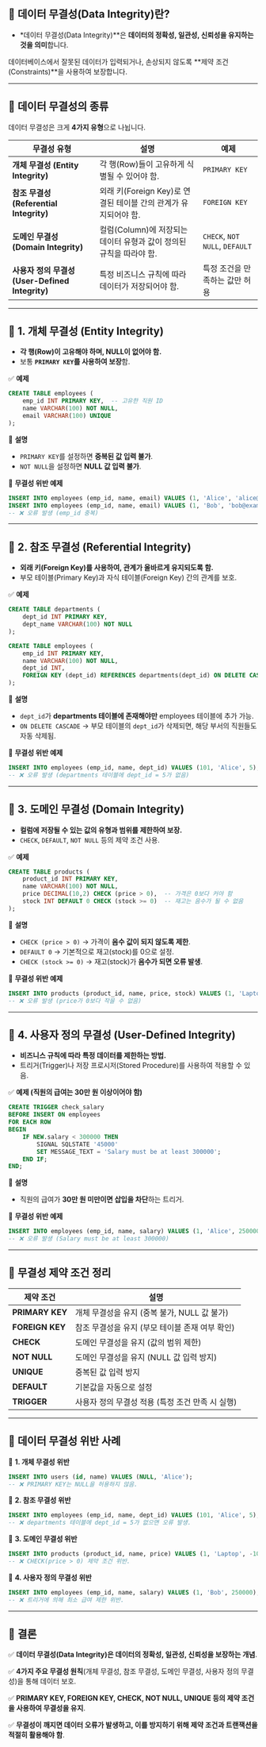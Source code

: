 ## **🔹 데이터 무결성(Data Integrity)란?**

- *데이터 무결성(Data Integrity)**은 **데이터의 정확성, 일관성, 신뢰성을 유지하는 것을 의미**합니다.

데이터베이스에서 잘못된 데이터가 입력되거나, 손상되지 않도록 **제약 조건(Constraints)**을 사용하여 보장합니다.

---

## **🔹 데이터 무결성의 종류**

데이터 무결성은 크게 **4가지 유형**으로 나뉩니다.

| **무결성 유형** | **설명** | **예제** |
| --- | --- | --- |
| **개체 무결성 (Entity Integrity)** | 각 행(Row)들이 고유하게 식별될 수 있어야 함. | `PRIMARY KEY` |
| **참조 무결성 (Referential Integrity)** | 외래 키(Foreign Key)로 연결된 테이블 간의 관계가 유지되어야 함. | `FOREIGN KEY` |
| **도메인 무결성 (Domain Integrity)** | 컬럼(Column)에 저장되는 데이터 유형과 값이 정의된 규칙을 따라야 함. | `CHECK`, `NOT NULL`, `DEFAULT` |
| **사용자 정의 무결성 (User-Defined Integrity)** | 특정 비즈니스 규칙에 따라 데이터가 저장되어야 함. | 특정 조건을 만족하는 값만 허용 |

---

## **🔹 1. 개체 무결성 (Entity Integrity)**

- **각 행(Row)이 고유해야 하며, NULL이 없어야 함.**
- 보통 **`PRIMARY KEY`를 사용하여 보장**함.

✅ **예제**

```sql
CREATE TABLE employees (
    emp_id INT PRIMARY KEY,  -- 고유한 직원 ID
    name VARCHAR(100) NOT NULL,
    email VARCHAR(100) UNIQUE
);

```

📌 **설명**

- `PRIMARY KEY`를 설정하면 **중복된 값 입력 불가**.
- `NOT NULL`을 설정하면 **NULL 값 입력 불가**.

🚨 **무결성 위반 예제**

```sql
INSERT INTO employees (emp_id, name, email) VALUES (1, 'Alice', 'alice@example.com');
INSERT INTO employees (emp_id, name, email) VALUES (1, 'Bob', 'bob@example.com');
-- ❌ 오류 발생 (emp_id 중복)

```

---

## **🔹 2. 참조 무결성 (Referential Integrity)**

- **외래 키(Foreign Key)를 사용하여, 관계가 올바르게 유지되도록 함.**
- 부모 테이블(Primary Key)과 자식 테이블(Foreign Key) 간의 관계를 보호.

✅ **예제**

```sql
CREATE TABLE departments (
    dept_id INT PRIMARY KEY,
    dept_name VARCHAR(100) NOT NULL
);

CREATE TABLE employees (
    emp_id INT PRIMARY KEY,
    name VARCHAR(100) NOT NULL,
    dept_id INT,
    FOREIGN KEY (dept_id) REFERENCES departments(dept_id) ON DELETE CASCADE
);

```

📌 **설명**

- `dept_id`가 **departments 테이블에 존재해야만** employees 테이블에 추가 가능.
- `ON DELETE CASCADE` → 부모 테이블의 `dept_id`가 삭제되면, 해당 부서의 직원들도 자동 삭제됨.

🚨 **무결성 위반 예제**

```sql
INSERT INTO employees (emp_id, name, dept_id) VALUES (101, 'Alice', 5);
-- ❌ 오류 발생 (departments 테이블에 dept_id = 5가 없음)

```

---

## **🔹 3. 도메인 무결성 (Domain Integrity)**

- **컬럼에 저장될 수 있는 값의 유형과 범위를 제한하여 보장.**
- `CHECK`, `DEFAULT`, `NOT NULL` 등의 제약 조건 사용.

✅ **예제**

```sql
CREATE TABLE products (
    product_id INT PRIMARY KEY,
    name VARCHAR(100) NOT NULL,
    price DECIMAL(10,2) CHECK (price > 0),  -- 가격은 0보다 커야 함
    stock INT DEFAULT 0 CHECK (stock >= 0)  -- 재고는 음수가 될 수 없음
);

```

📌 **설명**

- `CHECK (price > 0)` → 가격이 **음수 값이 되지 않도록 제한**.
- `DEFAULT 0` → 기본적으로 재고(stock)를 0으로 설정.
- `CHECK (stock >= 0)` → 재고(stock)가 **음수가 되면 오류 발생**.

🚨 **무결성 위반 예제**

```sql
INSERT INTO products (product_id, name, price, stock) VALUES (1, 'Laptop', -500, 10);
-- ❌ 오류 발생 (price가 0보다 작을 수 없음)

```

---

## **🔹 4. 사용자 정의 무결성 (User-Defined Integrity)**

- **비즈니스 규칙에 따라 특정 데이터를 제한하는 방법.**
- 트리거(Trigger)나 저장 프로시저(Stored Procedure)를 사용하여 적용할 수 있음.

✅ **예제 (직원의 급여는 30만 원 이상이어야 함)**

```sql
CREATE TRIGGER check_salary
BEFORE INSERT ON employees
FOR EACH ROW
BEGIN
    IF NEW.salary < 300000 THEN
        SIGNAL SQLSTATE '45000'
        SET MESSAGE_TEXT = 'Salary must be at least 300000';
    END IF;
END;

```

📌 **설명**

- 직원의 급여가 **30만 원 미만이면 삽입을 차단**하는 트리거.

🚨 **무결성 위반 예제**

```sql
INSERT INTO employees (emp_id, name, salary) VALUES (1, 'Alice', 250000);
-- ❌ 오류 발생 (Salary must be at least 300000)

```

---

## **🔹 무결성 제약 조건 정리**

| **제약 조건** | **설명** |
| --- | --- |
| **PRIMARY KEY** | 개체 무결성을 유지 (중복 불가, NULL 값 불가) |
| **FOREIGN KEY** | 참조 무결성을 유지 (부모 테이블 존재 여부 확인) |
| **CHECK** | 도메인 무결성을 유지 (값의 범위 제한) |
| **NOT NULL** | 도메인 무결성을 유지 (NULL 값 입력 방지) |
| **UNIQUE** | 중복된 값 입력 방지 |
| **DEFAULT** | 기본값을 자동으로 설정 |
| **TRIGGER** | 사용자 정의 무결성 적용 (특정 조건 만족 시 실행) |

---

## **🔹 데이터 무결성 위반 사례**

🚨 **1. 개체 무결성 위반**

```sql
INSERT INTO users (id, name) VALUES (NULL, 'Alice');
-- ❌ PRIMARY KEY는 NULL을 허용하지 않음.

```

🚨 **2. 참조 무결성 위반**

```sql
INSERT INTO employees (emp_id, name, dept_id) VALUES (101, 'Alice', 5);
-- ❌ departments 테이블에 dept_id = 5가 없으면 오류 발생.

```

🚨 **3. 도메인 무결성 위반**

```sql
INSERT INTO products (product_id, name, price) VALUES (1, 'Laptop', -1000);
-- ❌ CHECK(price > 0) 제약 조건 위반.

```

🚨 **4. 사용자 정의 무결성 위반**

```sql
INSERT INTO employees (emp_id, name, salary) VALUES (1, 'Bob', 250000);
-- ❌ 트리거에 의해 최소 급여 제한 위반.

```

---

## **🔹 결론**

✅ **데이터 무결성(Data Integrity)은 데이터의 정확성, 일관성, 신뢰성을 보장하는 개념**.

✅ **4가지 주요 무결성 원칙**(개체 무결성, 참조 무결성, 도메인 무결성, 사용자 정의 무결성)을 통해 데이터 보호.

✅ **PRIMARY KEY, FOREIGN KEY, CHECK, NOT NULL, UNIQUE 등의 제약 조건을 사용하여 무결성을 유지**.

✅ **무결성이 깨지면 데이터 오류가 발생하고, 이를 방지하기 위해 제약 조건과 트랜잭션을 적절히 활용해야 함**.
